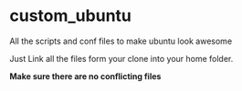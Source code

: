 # custom_ubuntu
All the scripts and conf files to make ubuntu look awesome 

Just Link all the files form your clone into your home folder.

**Make sure there are no conflicting files**
